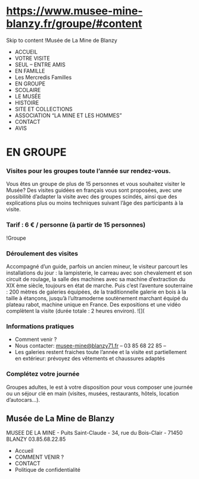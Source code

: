 # https://www.musee-mine-blanzy.fr/groupe/#content

Skip to content
!Musée de La Mine de Blanzy
 * ACCUEIL
 * VOTRE VISITE
 * SEUL – ENTRE AMIS
 * EN FAMILLE
 * Les Mercredis Familles
 * EN GROUPE
 * SCOLAIRE
 * LE MUSÉE
 * HISTOIRE
 * SITE ET COLLECTIONS
 * ASSOCIATION “LA MINE ET LES HOMMES”
 * CONTACT
 * AVIS

# EN GROUPE
### Visites pour les groupes toute l’année sur rendez-vous.
Vous êtes un groupe de plus de 15 personnes et vous souhaitez visiter le Musée? Des visites guidées en français vous sont proposées, avec une possibilité d’adapter la visite avec des groupes scindés, ainsi que des explications plus ou moins techniques suivant l’âge des participants à la visite.
### Tarif : 6 € / personne (à partir de 15 personnes)
!Groupe
### Déroulement des visites
Accompagné d’un guide, parfois un ancien mineur, le visiteur parcourt les installations du jour : la lampisterie, le carreau avec son chevalement et son circuit de roulage, la salle des machines avec sa machine d’extraction du XIX ème siècle, toujours en état de marche. Puis c’est l’aventure souterraine : 200 mètres de galeries équipées, de la traditionnelle galerie en bois à la taille à étançons, jusqu’à l’ultramoderne soutènement marchant équipé du plateau rabot, machine unique en France. Des expositions et une vidéo complètent la visite (durée totale : 2 heures environ). ![](
### Informations pratiques
 * Comment venir ?
 * Nous contacter: musee-mine@blanzy71.fr – 03 85 68 22 85 –
 * Les galeries restent fraiches toute l’année et la visite est partiellement en extérieur: prévoyez des vêtements et chaussures adaptés

### Complétez votre journée
Groupes adultes, le est à votre disposition pour vous composer une journée ou un séjour clé en main (visites, musées, restaurants, hôtels, location d’autocars…).
## Musée de La Mine de Blanzy
MUSEE DE LA MINE - Puits Saint-Claude - 34, rue du Bois-Clair - 71450 BLANZY
03.85.68.22.85
 * Accueil
 * COMMENT VENIR ?
 * CONTACT
 * Politique de confidentialité
